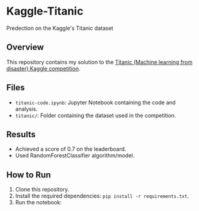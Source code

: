 # Kaggle-Titanic
Predection on the Kaggle's Titanic dataset

## Overview
This repository contains my solution to the [Titanic (Machine learning from disaster) Kaggle competition]((https://www.kaggle.com/competitions/titanic/overview)).

## Files
- `titanic-code.ipynb`: Jupyter Notebook containing the code and analysis.
- `titanic/`: Folder containing the dataset used in the competition.


## Results
- Achieved a score of 0.7 on the leaderboard.
- Used RandomForestClassifier algorithm/model.

## How to Run
1. Clone this repository.
2. Install the required dependencies: `pip install -r requirements.txt`.
3. Run the notebook: 
